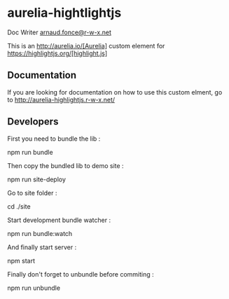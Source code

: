 # aurelia-hightlightjs
Doc Writer <arnaud.fonce@r-w-x.net>

This is an http://aurelia.io/[Aurelia] custom element for https://highlightjs.org/[highlight.js]

## Documentation

If you are looking for documentation on how to use this custom elment, go to 
http://aurelia-highlightjs.r-w-x.net/

## Developers

First you need to bundle the lib :

 npm run bundle

Then copy the bundled lib to demo site :

 npm run site-deploy

Go to site folder :

 cd ./site

Start development bundle watcher :

 npm run bundle:watch

And finally start server :

 npm start

Finally don't forget to unbundle before commiting :

 npm run unbundle
